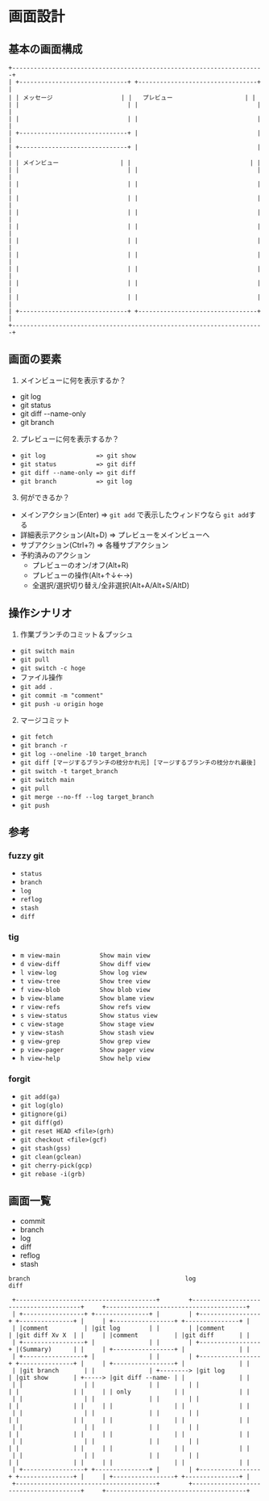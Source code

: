 # 画面設計

## 基本の画面構成

```
+----------------------------------------------------------------------+
| +------------------------------+ +---------------------------------+ |
| | メッセージ                   | |   プレビュー                    | |
| |                              | |                                 | |
| |                              | |                                 | |
| +------------------------------+ |                                 | |
| +------------------------------+ |                                 | |
| | メインビュー                 | |                                 | |
| |                              | |                                 | |
| |                              | |                                 | |
| |                              | |                                 | |
| |                              | |                                 | |
| |                              | |                                 | |
| |                              | |                                 | |
| |                              | |                                 | |
| |                              | |                                 | |
| |                              | |                                 | |
| |                              | |                                 | |
| +------------------------------+ +---------------------------------+ |
+----------------------------------------------------------------------+
```

## 画面の要素
1. メインビューに何を表示するか？
  - git log 
  - git status
  - git diff --name-only
  - git branch

2. プレビューに何を表示するか？
  - `git log              => git show`
  - `git status           => git diff`
  - `git diff --name-only => git diff`
  - `git branch           => git log`

3. 何ができるか？
  - メインアクション(Enter) => `git add` で表示したウィンドウなら `git add`する
  - 詳細表示アクション(Alt+D) => プレビューをメインビューへ
  - サブアクション(Ctrl+?) => 各種サブアクション
  - 予約済みのアクション
    - プレビューのオン/オフ(Alt+R)
    - プレビューの操作(Alt+↑↓←→)
    - 全選択/選択切り替え/全非選択(Alt+A/Alt+S/AltD)

## 操作シナリオ
1. 作業ブランチのコミット＆プッシュ
- `git switch main`
- `git pull`
- `git switch -c hoge`
- ファイル操作
- `git add .`
- `git commit -m "comment"`
- `git push -u origin hoge`

2. マージコミット
- `git fetch`
- `git branch -r`
- `git log --oneline -10 target_branch`
- `git diff [マージするブランチの枝分かれ元] [マージするブランチの枝分かれ最後]`
- `git switch -t target_branch`
- `git switch main`
- `git pull`
- `git merge --no-ff --log target_branch`
- `git push`

## 参考
### fuzzy git
- `status`
- `branch`
- `log`
- `reflog`
- `stash`
- `diff`

### tig
- `m view-main           Show main view`
- `d view-diff           Show diff view`
- `l view-log            Show log view`
- `t view-tree           Show tree view`
- `f view-blob           Show blob view`
- `b view-blame          Show blame view`
- `r view-refs           Show refs view`
- `s view-status         Show status view`
- `c view-stage          Show stage view`
- `y view-stash          Show stash view`
- `g view-grep           Show grep view`
- `p view-pager          Show pager view`
- `h view-help           Show help view`

### forgit
- `git add(ga)`
- `git log(glo)`
- `gitignore(gi)`
- `git diff(gd)`
- `git reset HEAD <file>(grh)`
- `git checkout <file>(gcf)`
- `git stash(gss)`
- `git clean(gclean)`
- `git cherry-pick(gcp)`
- `git rebase -i(grb)`

## 画面一覧
- commit
- branch
- log
- diff
- reflog
- stash

```
branch                                           log                                           diff

 +---------------------------------------+        +---------------------------------------+     +---------------------------------------+
 | +-----------------+ +---------------+ |        | +-----------------+ +---------------+ |     | +-----------------+ +---------------+ |
 | |comment          | |git log        | |        | |comment          | |git diff Xv X  | |     | |comment          | |git diff       | |
 | +-----------------+ |               | |        | +-----------------+ |(Summary)      | |     | +-----------------+ |               | |
 | +-----------------+ |               | |        | +-----------------+ +---------------+ |     | +-----------------+ |               | |
 | |git branch       | |               | +--------> |git log          | |git show       | +-----> |git diff --name- | |               | |
 | |                 | |               | |        | |                 | |               | |     | | only            | |               | |
 | |                 | |               | |        | |                 | |               | |     | |                 | |               | |
 | |                 | |               | |        | |                 | |               | |     | |                 | |               | |
 | |                 | |               | |        | |                 | |               | |     | |                 | |               | |
 | |                 | |               | |        | |                 | |               | |     | |                 | |               | |
 | |                 | |               | |        | |                 | |               | |     | |                 | |               | |
 | +-----------------+ +---------------+ |        | +-----------------+ +---------------+ |     | +-----------------+ +---------------+ |
 +---------------------------------------+        +---------------------------------------+     +---------------------------------------+
```